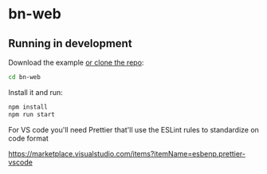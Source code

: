 # bn-web

## Running in development

Download the example [or clone the repo](https://github.com/big-neon/bn-web):

```bash
cd bn-web
```

Install it and run:

```bash
npm install
npm run start
```

For VS code you'll need Prettier that'll use the ESLint rules to standardize on code format

https://marketplace.visualstudio.com/items?itemName=esbenp.prettier-vscode
